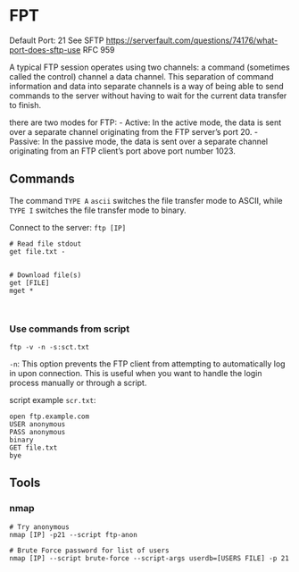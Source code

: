 # FPT


Default Port: 21
See SFTP <https://serverfault.com/questions/74176/what-port-does-sftp-use>
RFC 959

A typical FTP session operates using two channels: a command (sometimes called the control) channel a data channel. This separation of command information and data into separate channels is a way of being able to send commands to the server without having to wait for the current data transfer to finish.

there are two modes for FTP:
	- Active: In the active mode, the data is sent over a separate channel originating from the FTP server’s port 20.
	- Passive: In the passive mode, the data is sent over a separate channel originating from an FTP client’s port above port number 1023.






## Commands

The command `TYPE A` `ascii` switches the file transfer mode to ASCII, while `TYPE I` switches the file transfer mode to binary.

Connect to the server: `ftp [IP]`

```
# Read file stdout
get file.txt -


# Download file(s)
get [FILE]
mget *



```







### Use commands from script

`ftp -v -n -s:sct.txt`
 
`-n`: This option prevents the FTP client from attempting to automatically log in upon connection. This is useful when you want to handle the login process manually or through a script. 
 

 
script example `scr.txt`:
```
open ftp.example.com
USER anonymous
PASS anonymous
binary
GET file.txt
bye
```





## Tools

### nmap

```
# Try anonymous
nmap [IP] -p21 --script ftp-anon

# Brute Force password for list of users
nmap [IP] --script brute-force --script-args userdb=[USERS FILE] -p 21




```



